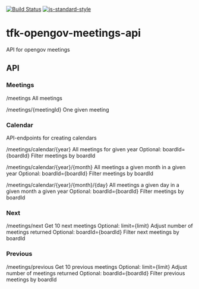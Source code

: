 [![Build Status](https://travis-ci.org/telemark/tfk-opengov-meetings-api.svg?branch=master)](https://travis-ci.org/telemark/tfk-opengov-meetings-api)
[![js-standard-style](https://img.shields.io/badge/code%20style-standard-brightgreen.svg?style=flat)](https://github.com/feross/standard)
# tfk-opengov-meetings-api
API for opengov meetings

## API

### Meetings
/meetings
All meetings

/meetings/{meetingId}
One given meeting

### Calendar
API-endpoints for creating calendars

/meetings/calendar/{year}
All meetings for given year
Optional: boardId={boardId}
Filter meetings by boardId

/meetings/calendar/{year}/{month}
All meetings a given month in a given year
Optional: boardId={boardId}
Filter meetings by boardId

/meetings/calendar/{year}/{month}/{day}
All meetings a given day in a given month a given year
Optional: boardId={boardId}
Filter meetings by boardId

### Next
/meetings/next
Get 10 next meetings
Optional: limit={limit}
Adjust number of meetings returned
Optional: boardId={boardId}
Filter next meetings by boardId

### Previous
/meetings/previous
Get 10 previous meetings
Optional: limit={limit}
Adjust number of meetings returned
Optional: boardId={boardId}
Filter previous meetings by boardId